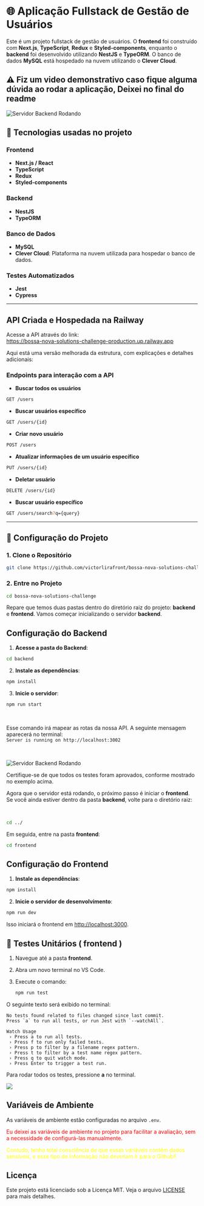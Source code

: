 # 🌐 Aplicação Fullstack de Gestão de Usuários

Este é um projeto fullstack de gestão de usuários. O **frontend** foi construído com **Next.js**, **TypeScript**, **Redux** e **Styled-components**, enquanto o **backend** foi desenvolvido utilizando **NestJS** e **TypeORM**. O banco de dados **MySQL** está hospedado na nuvem utilizando o **Clever Cloud**.

## ⚠️ Fiz um video demonstrativo caso fique alguma dúvida ao rodar a aplicação, Deixei no final do readme

![Servidor Backend Rodando](https://ik.imagekit.io/Victorliradev/bossa-nova-solutions/Captura%20de%20Tela%202024-12-15%20a%CC%80s%2000.50.05_70xZl4Slf.png?updatedAt=1734234635498)


## 🧰 Tecnologias usadas no projeto

### Frontend
- **Next.js / React**
- **TypeScript**
- **Redux**
- **Styled-components**

### Backend
- **NestJS**
- **TypeORM**

### Banco de Dados
- **MySQL**
- **Clever Cloud**: Plataforma na nuvem utilizada para hospedar o banco de dados.

### Testes Automatizados
- **Jest**
- **Cypress**

---

## API Criada e Hospedada na Railway

Acesse a API através do link:  
https://bossa-nova-solutions-challenge-production.up.railway.app

Aqui está uma versão melhorada da estrutura, com explicações e detalhes adicionais:

### Endpoints para interação com a API

- **Buscar todos os usuários**

```bash
GET /users
```
- **Buscar usuários específico**

```bash
GET /users/{id}
```

- **Criar novo usuário**

```bash
POST /users
```

- **Atualizar informações de um usuário específico**

```bash
PUT /users/{id}
```

- **Deletar usuário**

```bash
DELETE /users/{id}
```

- **Buscar usuário específico**

```bash
GET /users/search?q={query}
```
---

## 🔧 Configuração do Projeto

### 1. Clone o Repositório

```bash
git clone https://github.com/victorlirafront/bossa-nova-solutions-challenge.git
```

### 2. Entre no Projeto

```bash
cd bossa-nova-solutions-challenge
```

Repare que temos duas pastas dentro do diretório raiz do projeto: **backend** e **frontend**. Vamos começar inicializando o servidor **backend**.

## Configuração do Backend

1. **Acesse a pasta do Backend**:

```bash
cd backend
```

2. **Instale as dependências**:

```bash
npm install
```

3. **Inicie o servidor**:

```bash
npm run start
```
<br/>

Esse comando irá mapear as rotas da nossa API. A seguinte mensagem aparecerá no terminal:  
`Server is running on http://localhost:3002`  

<br/>

![Servidor Backend Rodando](https://ik.imagekit.io/Victorliradev/bossa-nova-solutions/Captura%20de%20Tela%202024-12-15%20a%CC%80s%2000.13.11_Ywv_Aaw76.png?updatedAt=1734232439790)

Certifique-se de que todos os testes foram aprovados, conforme mostrado no exemplo acima.
<br/>

Agora que o servidor está rodando, o próximo passo é iniciar o **frontend**. Se você ainda estiver dentro da pasta **backend**, volte para o diretório raiz:

<br/>

```bash
cd ../
```

Em seguida, entre na pasta **frontend**:

```bash
cd frontend
```

## Configuração do Frontend

1. **Instale as dependências**:

```bash
npm install
```

2. **Inicie o servidor de desenvolvimento**:

```bash
npm run dev
```

Isso iniciará o frontend em [http://localhost:3000](http://localhost:3000).

## 🧪 Testes Unitários ( frontend )

1. Navegue até a pasta **frontend**.  
2. Abra um novo terminal no VS Code.  
3. Execute o comando:

   ```bash
   npm run test
   ```

O seguinte texto será exibido no terminal:  
```plaintext
No tests found related to files changed since last commit.
Press `a` to run all tests, or run Jest with `--watchAll`.

Watch Usage
 › Press a to run all tests.
 › Press f to run only failed tests.
 › Press p to filter by a filename regex pattern.
 › Press t to filter by a test name regex pattern.
 › Press q to quit watch mode.
 › Press Enter to trigger a test run.
```

Para rodar todos os testes, pressione **a** no terminal.

![](https://ik.imagekit.io/Victorliradev/bossa-nova-solutions/Captura%20de%20Tela%202024-12-15%20a%CC%80s%2014.35.23_zC7TGWHqOl.png?updatedAt=1734284154935)

## Variáveis de Ambiente

As variáveis de ambiente estão configuradas no arquivo `.env`. 

<p style="color: red;">Eu deixei as variáveis de ambiente no projeto para facilitar a avaliação, sem a necessidade de configurá-las manualmente.</p>  
<p style="color: yellow;">Contudo, tenho total consciência de que essas variáveis contêm dados sensíveis, e esse tipo de informação não deveriam ir para o Github!!</p>

## Licença

Este projeto está licenciado sob a Licença MIT. Veja o arquivo [LICENSE](LICENSE) para mais detalhes.
